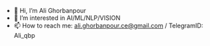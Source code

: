 - 👋 Hi, I’m Ali Ghorbanpour
- 👀 I’m interested in AI/ML/NLP/VISION
- 📫 How to reach me: ali.ghorbanpour.ce@gmail.com / TelegramID: Ali_qbp

<!---
Aliiiqbp/Aliiiqbp is a ✨ special ✨ repository because its `README.md` (this file) appears on your GitHub profile.
You can click the Preview link to take a look at your changes.
--->
